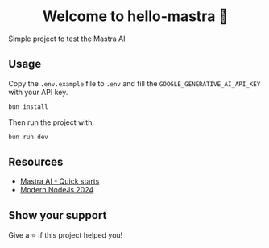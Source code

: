 <h1 align="center">Welcome to hello-mastra 👋</h1>
<p>
  Simple project to test the Mastra AI
</p>

## Usage

Copy the `.env.example` file to `.env` and fill the `GOOGLE_GENERATIVE_AI_API_KEY` with your API key.

```sh
bun install
```

Then run the project with:

```sh
bun run dev
```

## Resources

- [Mastra AI - Quick starts](https://mastra.ai/docs/guide)
- [Modern NodeJs 2024](https://github.com/jellydn/modern-nodejs-2024)

## Show your support

Give a ⭐️ if this project helped you!
